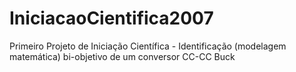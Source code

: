 # IniciacaoCientifica2007
Primeiro Projeto de Iniciação Científica - Identificação (modelagem matemática) bi-objetivo de um conversor CC-CC Buck
